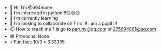 - 👋 Hi, I’m @604home
- 👀 I’m interested in python!!!😊😊😊
- 🌱 I’m currently learning 
- 💞️ I’m looking to collaborate on ? no !!! i am a pupil !!!
- 📫 How to reach me ? is go to paruny@qq.com or 275694861@qq.com
- 😄 Pronouns: None
- ⚡ Fun fact: 10/3 = 3.33335

<!---
604home/604home is a ✨ special ✨ repository because its `README.md` (this file) appears on your GitHub profile.
You can click the Preview link to take a look at your changes.
--->
